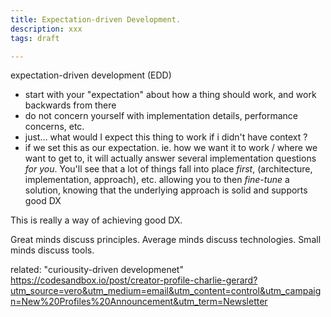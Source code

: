 ```yaml
---
title: Expectation-driven Development.
description: xxx
tags: draft

---
```


expectation-driven development (EDD)
- start with your "expectation" about how a thing should work, and work backwards from there
- do not concern yourself with implementation details, performance concerns, etc.
- just… what would I expect this thing to work if i didn't have context ?
- if we set this as our expectation. ie. how we want it to work / where we want to get to, it will actually answer several implementation questions _for you_.  You'll see that a lot of things fall into place _first_, (architecture, implementation, approach), etc. allowing you to then _fine-tune_ a solution, knowing that the underlying approach is solid and supports good DX

This is really a way of achieving good DX.



Great minds discuss principles.
Average minds discuss technologies.
Small minds discuss tools.







related:
"curiousity-driven developmenet"
https://codesandbox.io/post/creator-profile-charlie-gerard?utm_source=vero&utm_medium=email&utm_content=control&utm_campaign=New%20Profiles%20Announcement&utm_term=Newsletter